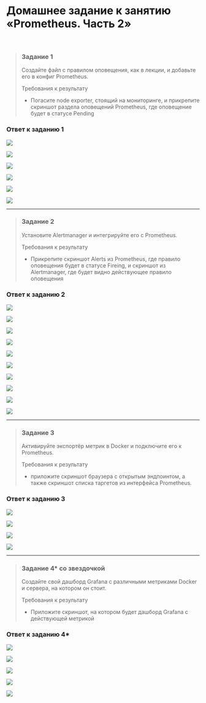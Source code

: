 # Домашнее задание к занятию «Prometheus. Часть 2»
<br>

> ### Задание 1
> Создайте файл с правилом оповещения, как в лекции, и добавьте его в конфиг Prometheus.
>
> Требования к результату
> * Погасите node exporter, стоящий на мониторинге, и прикрепите скриншот раздела оповещений Prometheus, где оповещение будет в статусе Pending
>
### Ответ к заданию 1

<kbd><img src="/img/smon-5.1.1.png"></kbd>

<kbd><img src="/img/smon-5.1.2.png"></kbd>

<kbd><img src="/img/smon-5.1.3.png"></kbd>

<kbd><img src="/img/smon-5.1.4.png"></kbd>

<kbd><img src="/img/smon-5.1.5.png"></kbd>

<kbd><img src="/img/smon-5.1.6.png"></kbd>

---

> ### Задание 2
> Установите Alertmanager и интегрируйте его с Prometheus.
>
> Требования к результату
> * Прикрепите скриншот Alerts из Prometheus, где правило оповещения будет в статусе Fireing, и скриншот из Alertmanager, где будет видно действующее правило оповещения
>
### Ответ к заданию 2

<kbd><img src="/img/smon-5.2.1.png"></kbd>

<kbd><img src="/img/smon-5.2.2.png"></kbd>

<kbd><img src="/img/smon-5.2.3.png"></kbd>

<kbd><img src="/img/smon-5.2.4.png"></kbd>

<kbd><img src="/img/smon-5.2.5.png"></kbd>

<kbd><img src="/img/smon-5.2.6.png"></kbd>

<kbd><img src="/img/smon-5.2.7.png"></kbd>

<kbd><img src="/img/smon-5.2.8.png"></kbd>

<kbd><img src="/img/smon-5.2.9.png"></kbd>

<kbd><img src="/img/smon-5.2.10.png"></kbd>

---

> ### Задание 3
> Активируйте экспортёр метрик в Docker и подключите его к Prometheus.
>
> Требования к результату
> * приложите скриншот браузера с открытым эндпоинтом, а также скриншот списка таргетов из интерфейса Prometheus.
>
### Ответ к заданию 3

<kbd><img src="/img/smon-5.3.1.png"></kbd>

<kbd><img src="/img/smon-5.3.2.png"></kbd>

<kbd><img src="/img/smon-5.3.3.png"></kbd>

<kbd><img src="/img/smon-5.3.4.png"></kbd>

---

> ### Задание 4* со звездочкой
> Создайте свой дашборд Grafana с различными метриками Docker и сервера, на котором он стоит.
>
> Требования к результату
> * Приложите скриншот, на котором будет дашборд Grafana с действующей метрикой
>
### Ответ к заданию 4*

<kbd><img src="/img/smon-5.4.1.png"></kbd>

<kbd><img src="/img/smon-5.4.2.png"></kbd>

<kbd><img src="/img/smon-5.4.3.png"></kbd>

<kbd><img src="/img/smon-5.4.4.png"></kbd>

<kbd><img src="/img/smon-5.4.5.png"></kbd>
